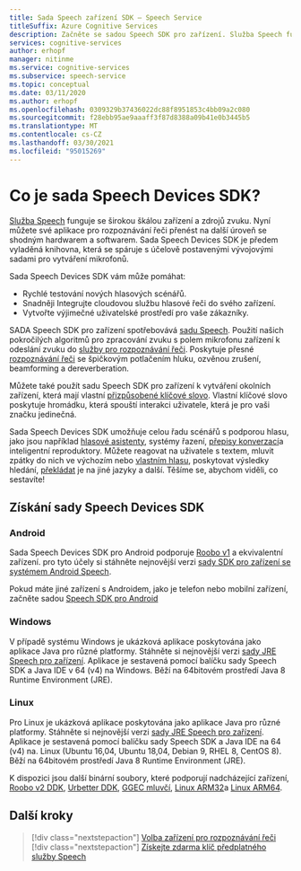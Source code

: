 ```yaml
---
title: Sada Speech zařízení SDK – Speech Service
titleSuffix: Azure Cognitive Services
description: Začněte se sadou Speech SDK pro zařízení. Služba Speech funguje se širokou škálou zařízení a zdrojů zvuku. Sada Speech Devices SDK je předem vyladěná knihovna, která se spáruje s účelově postavenými vývojovými sadami pro vytváření mikrofonů.
services: cognitive-services
author: erhopf
manager: nitinme
ms.service: cognitive-services
ms.subservice: speech-service
ms.topic: conceptual
ms.date: 03/11/2020
ms.author: erhopf
ms.openlocfilehash: 0309329b37436022dc88f8951853c4bb09a2c080
ms.sourcegitcommit: f28ebb95ae9aaaff3f87d8388a09b41e0b3445b5
ms.translationtype: MT
ms.contentlocale: cs-CZ
ms.lasthandoff: 03/30/2021
ms.locfileid: "95015269"
---
```

# <a name="what-is-the-speech-devices-sdk"></a>Co je sada Speech Devices SDK?

[Služba Speech](overview.md) funguje se širokou škálou zařízení a zdrojů zvuku. Nyní můžete své aplikace pro rozpoznávání řeči přenést na další úroveň se shodným hardwarem a softwarem. Sada Speech Devices SDK je předem vyladěná knihovna, která se spáruje s účelově postavenými vývojovými sadami pro vytváření mikrofonů.

Sada Speech Devices SDK vám může pomáhat:

- Rychlé testování nových hlasových scénářů.
- Snadněji Integrujte cloudovou službu hlasové řeči do svého zařízení.
- Vytvořte výjimečné uživatelské prostředí pro vaše zákazníky.

SADA Speech SDK pro zařízení spotřebovává [sadu Speech](speech-sdk.md). Použití našich pokročilých algoritmů pro zpracování zvuku s polem mikrofonu zařízení k odeslání zvuku do [služby pro rozpoznávání řeči](overview.md). Poskytuje přesné [rozpoznávání řeči](speech-to-text.md) se špičkovým potlačením hluku, ozvěnou zrušení, beamforming a dereverberation.

Můžete také použít sadu Speech SDK pro zařízení k vytváření okolních zařízení, která mají vlastní [přizpůsobené klíčové slovo](./custom-keyword-basics.md). Vlastní klíčové slovo poskytuje hromádku, která spouští interakci uživatele, která je pro vaši značku jedinečná.

Sada Speech Devices SDK umožňuje celou řadu scénářů s podporou hlasu, jako jsou například [hlasové asistenty](./voice-assistants.md), systémy řazení, [přepisy konverzací](./conversation-transcription.md)a inteligentní reproduktory. Můžete reagovat na uživatele s textem, mluvit zpátky do nich ve výchozím nebo [vlastním hlasu](./how-to-custom-voice-create-voice.md), poskytovat výsledky hledání, [překládat](speech-translation.md) je na jiné jazyky a další. Těšíme se, abychom viděli, co sestavíte!

## <a name="get-the-speech-devices-sdk"></a>Získání sady Speech Devices SDK

### <a name="android"></a>Android

Sada Speech Devices SDK pro Android podporuje [Roobo v1](speech-devices-sdk-roobo-v1.md) a ekvivalentní zařízení. pro tyto účely si stáhněte nejnovější verzi [sady SDK pro zařízení se systémem Android Speech](https://aka.ms/sdsdk-download-android).


Pokud máte jiné zařízení s Androidem, jako je telefon nebo mobilní zařízení, začněte sadou [Speech SDK pro Android](speech-sdk.md)


### <a name="windows"></a>Windows

V případě systému Windows je ukázková aplikace poskytována jako aplikace Java pro různé platformy. Stáhněte si nejnovější verzi [sady JRE Speech pro zařízení](https://aka.ms/sdsdk-download-JRE).
Aplikace je sestavená pomocí balíčku sady Speech SDK a Java IDE v 64 (v4) na Windows. Běží na 64bitovém prostředí Java 8 Runtime Environment (JRE).

### <a name="linux"></a>Linux

Pro Linux je ukázková aplikace poskytována jako aplikace Java pro různé platformy. Stáhněte si nejnovější verzi [sady JRE Speech pro zařízení](https://aka.ms/sdsdk-download-JRE).
Aplikace je sestavená pomocí balíčku sady Speech SDK a Java IDE na 64 (v4) na. Linux (Ubuntu 16,04, Ubuntu 18,04, Debian 9, RHEL 8, CentOS 8). Běží na 64bitovém prostředí Java 8 Runtime Environment (JRE).

K dispozici jsou další binární soubory, které podporují nadcházející zařízení, [Roobo v2 DDK](https://aka.ms/sdsdk-download-roobov2), [Urbetter DDK](https://aka.ms/sdsdk-download-urbetter), [GGEC mluvčí](https://aka.ms/sdsdk-download-speaker), [Linux ARM32](https://aka.ms/sdsdk-download-linux-arm32)a [Linux ARM64](https://aka.ms/sdsdk-download-linux-arm64).

## <a name="next-steps"></a>Další kroky

> [!div class="nextstepaction"]
> [Volba zařízení pro rozpoznávání řeči](get-speech-devices-sdk.md)
> [!div class="nextstepaction"]
> [Získejte zdarma klíč předplatného služby Speech](overview.md#try-the-speech-service-for-free)